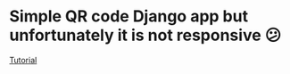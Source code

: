 # Simple QR code Django app but unfortunately it is not responsive 😕

[Tutorial](https://www.codesnail.com/how-to-generate-qr-code-in-django/)
